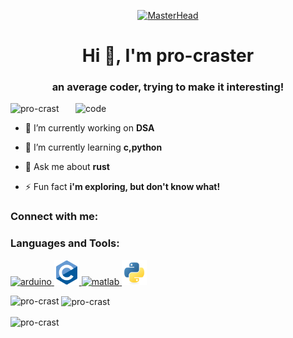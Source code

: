 <p align="center">
  <a href="https://rishavchanda.io">
    <img src="https://media.tenor.com/OF2oQX_PQ9UAAAAC/dfg.gif" alt="MasterHead">
  </a>
</p>


<!--[![MasterHead](https://media.tenor.com/OF2oQX_PQ9UAAAAC/dfg.gif)](https://i.gifer.com/Detq.mp4)-->

<h1 align="center">Hi 👋, I'm pro-craster</h1>
<h3 align="center">an average coder, trying to make it interesting!</h3>
<img align="right" alt="code" width="400" src="https://media.tenor.com/NOYF3f82b_gAAAAC/programmer.gif"

<p align="left"> <img src="https://komarev.com/ghpvc/?username=pro-crast&label=Profile%20views&color=0e75b6&style=flat" alt="pro-crast" /> </p>

- 🔭 I’m currently working on **DSA**

- 🌱 I’m currently learning **c,python**

- 💬 Ask me about **rust**

- ⚡ Fun fact **i'm exploring, but don't know what!**

<h3 align="left">Connect with me:</h3>
<p align="left">
</p>

<h3 align="left">Languages and Tools:</h3>
<p align="left"> <a href="https://www.arduino.cc/" target="_blank" rel="noreferrer"> <img src="https://cdn.worldvectorlogo.com/logos/arduino-1.svg" alt="arduino" width="40" height="40"/> </a> <a href="https://www.cprogramming.com/" target="_blank" rel="noreferrer"> <img src="https://raw.githubusercontent.com/devicons/devicon/master/icons/c/c-original.svg" alt="c" width="40" height="40"/> </a> <a href="https://www.mathworks.com/" target="_blank" rel="noreferrer"> <img src="https://upload.wikimedia.org/wikipedia/commons/2/21/Matlab_Logo.png" alt="matlab" width="40" height="40"/> </a> <a href="https://www.python.org" target="_blank" rel="noreferrer"> <img src="https://raw.githubusercontent.com/devicons/devicon/master/icons/python/python-original.svg" alt="python" width="40" height="40"/> </a> </p>

<p><img align="left" src="https://github-readme-stats.vercel.app/api/top-langs?username=pro-crast&show_icons=true&locale=en&layout=compact" alt="pro-crast" /></p>

<p>&nbsp;<img align="center" src="https://github-readme-stats.vercel.app/api?username=pro-crast&show_icons=true&locale=en" alt="pro-crast" /></p>

<p><img align="center" src="https://github-readme-streak-stats.herokuapp.com/?user=pro-crast&" alt="pro-crast" /></p>
